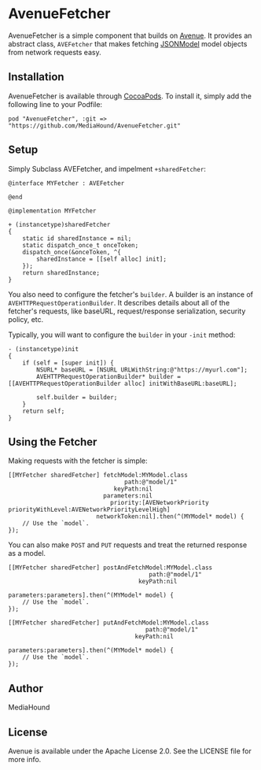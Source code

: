 # AvenueFetcher

AvenueFetcher is a simple component that builds on [Avenue](https://github.com/mediahound/avenue). It provides an abstract class, `AVEFetcher` that makes fetching [JSONModel](https://github.com/icanzilb/JSONModel) model objects from network requests easy. 

<!--
[![Version](https://img.shields.io/cocoapods/v/Avenue.svg?style=flat)](http://cocoadocs.org/docsets/Avenue)
[![License](https://img.shields.io/cocoapods/l/Avenue.svg?style=flat)](http://cocoadocs.org/docsets/Avenue)
[![Platform](https://img.shields.io/cocoapods/p/Avenue.svg?style=flat)](http://cocoadocs.org/docsets/Avenue)
-->

## Installation

AvenueFetcher is available through [CocoaPods](http://cocoapods.org). To install
it, simply add the following line to your Podfile:

    pod "AvenueFetcher", :git => "https://github.com/MediaHound/AvenueFetcher.git"

## Setup

Simply Subclass AVEFetcher, and impelment `+sharedFetcher`:

```objc
@interface MYFetcher : AVEFetcher

@end
```

```objc
@implementation MYFetcher

+ (instancetype)sharedFetcher
{
    static id sharedInstance = nil;
    static dispatch_once_t onceToken;
    dispatch_once(&onceToken, ^{
        sharedInstance = [[self alloc] init];
    });
    return sharedInstance;
}
```

You also need to configure the fetcher's `builder`. A builder is an instance of `AVEHTTPRequestOperationBuilder`. It describes details about all of the fetcher's requests, like baseURL, request/response serialization, security policy, etc.

Typically, you will want to configure the `builder` in your `-init` method:

```objc
- (instancetype)init
{
    if (self = [super init]) {
        NSURL* baseURL = [NSURL URLWithString:@"https://myurl.com"];
        AVEHTTPRequestOperationBuilder* builder = [[AVEHTTPRequestOperationBuilder alloc] initWithBaseURL:baseURL];

        self.builder = builder;
    }
    return self;
}
```

## Using the Fetcher

Making requests with the fetcher is simple:

```objc
[[MYFetcher sharedFetcher] fetchModel:MYModel.class
                                 path:@"model/1"
                              keyPath:nil
                           parameters:nil
                             priority:[AVENetworkPriority priorityWithLevel:AVENetworkPriorityLevelHigh]
                         networkToken:nil].then(^(MYModel* model) {
    // Use the `model`.
});
```

You can also make `POST` and `PUT` requests and treat the returned response as a model.

```objc
[[MYFetcher sharedFetcher] postAndFetchModel:MYModel.class
                                        path:@"model/1"
                                     keyPath:nil
                                  parameters:parameters].then(^(MYModel* model) {
    // Use the `model`.
});

[[MYFetcher sharedFetcher] putAndFetchModel:MYModel.class
                                       path:@"model/1"
                                    keyPath:nil
                                 parameters:parameters].then(^(MYModel* model) {
    // Use the `model`.
});
```

## Author

MediaHound

## License

Avenue is available under the Apache License 2.0. See the LICENSE file for more info.
